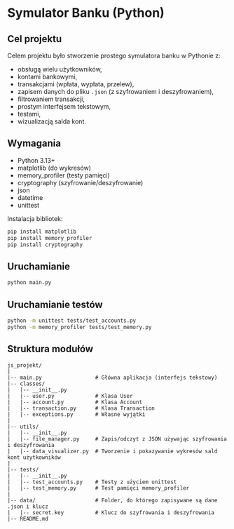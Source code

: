 # Symulator Banku (Python)

## Cel projektu

Celem projektu było stworzenie prostego symulatora banku w Pythonie z:
- obsługą wielu użytkowników,
- kontami bankowymi,
- transakcjami (wpłata, wypłata, przelew),
- zapisem danych do pliku `.json` (z szyfrowaniem i deszyfrowaniem),
- filtrowaniem transakcji,
- prostym interfejsem tekstowym,
- testami,
- wizualizacją salda kont.

## Wymagania

- Python 3.13+
- matplotlib (do wykresów)
- memory_profiler (testy pamięci)
- cryptography (szyfrowanie/deszyfrowanie)
- json
- datetime
- unittest

Instalacja bibliotek:
```bash
pip install matplotlib
pip install memory_profiler
pip install cryptography
```

## Uruchamianie
```bash
python main.py
```

## Uruchamianie testów
```bash
python -m unittest tests/test_accounts.py
python -m memory_profiler tests/test_memory.py
```

## Struktura modułów
```
js_projekt/
|
|-- main.py                 # Główna aplikacja (interfejs tekstowy)
|-- classes/
|   |-- __init__.py
|   |-- user.py             # Klasa User
|   |-- account.py          # Klasa Account
|   |-- transaction.py      # Klasa Transaction
|   |-- exceptions.py       # Własne wyjątki
|
|-- utils/
|   |-- __init__.py
|   |-- file_manager.py     # Zapis/odczyt z JSON używając szyfrowania i deszyfrowania
|   |-- data_visualizer.py  # Tworzenie i pokazywanie wykresów sald kont użytkowników
|
|-- tests/
|   |-- __init__.py
|   |-- test_accounts.py    # Testy z użyciem unittest
|   |-- test_memory.py      # Test pamięci memory_profiler
|
|-- data/                   # Folder, do którego zapisywane są dane .json i klucz
|   |-- secret.key          # Klucz do szyfrowania i deszyfrowania
|-- README.md
```